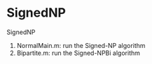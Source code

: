 # SignedNP
SignedNP

1. NormalMain.m: run the Signed-NP algorithm
2. Bipartite.m: run the Signed-NPBi algorithm
